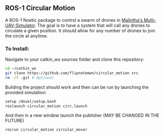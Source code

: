 ## ROS-1 Circular Motion
A ROS-1 Noetic package to control a swarm of drones in [Malintha's Multi-UAV-Simulator](https://github.com/Malintha/multi_uav_simulator).
The goal is to have a system that will call any drones to circulate a given position. It should allow for any number of drones to join the circle at anytime.

### To Install:
Navigate to your catkin_ws sources folder and clone this repository:

```sh
cd ~/catkin_ws
git clone https://github.com/flipnoteman/circular_motion src
rm -rf .git # Optional
```

Building the project should work and then can be run by launching the provided simulation:

```sh
setup /devel/setup.bash
roslaunch circular_motion circ.launch
```
And then in a new window launch the publisher (MAY BE CHANGED IN THE FUTURE)
```sh
rosrun circular_motion circular_mover
```
